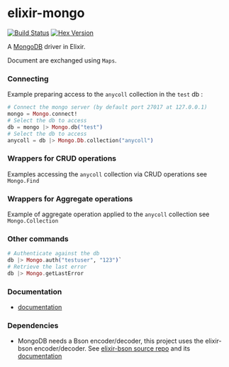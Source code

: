 elixir-mongo
============
[![Build Status](https://travis-ci.org/checkiz/elixir-mongo.png?branch=master)](https://travis-ci.org/checkiz/elixir-mongo)
[![Hex Version](https://img.shields.io/hexpm/v/mongo.svg)](https://hex.pm/packages/mongo)

A [MongoDB](http://www.mongodb.org) driver in Elixir.

Document are exchanged using `Maps`.

### Connecting

Example preparing access to the `anycoll` collection in the `test` db :
```elixir
# Connect the mongo server (by default port 27017 at 127.0.0.1)
mongo = Mongo.connect!
# Select the db to access  
db = mongo |> Mongo.db("test")  
# Select the db to access
anycoll = db |> Mongo.Db.collection("anycoll")  
```

### Wrappers for CRUD operations

Examples accessing the `anycoll` collection via CRUD operations see `Mongo.Find`


### Wrappers for Aggregate operations

Example of aggregate operation applied to the `anycoll` collection see `Mongo.Collection`

### Other commands

```elixir
# Authenticate against the db
db |> Mongo.auth("testuser", "123")`
# Retrieve the last error
db |> Mongo.getLastError
```

### Documentation

- [documentation](http://checkiz.github.io/elixir-mongo)

### Dependencies

- MongoDB needs a Bson encoder/decoder, this project uses the elixir-bson encoder/decoder. See [elixir-bson source repo](https://github.com/checkiz/elixir-bson) and its
[documentation](http://checkiz.github.io/elixir-bson)
